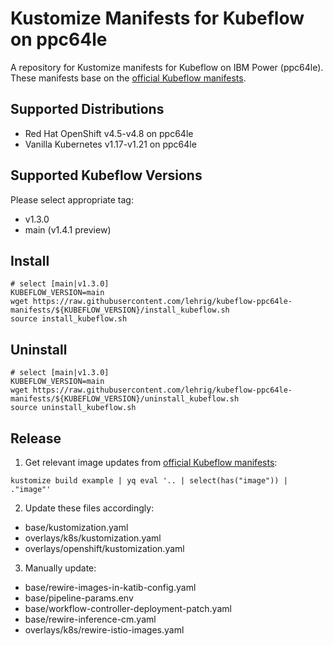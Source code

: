 # Kustomize Manifests for Kubeflow on ppc64le
A repository for Kustomize manifests for Kubeflow on IBM Power (ppc64le).
These manifests base on the [official Kubeflow manifests](http://www.github.com/kubeflow/manifests/).

## Supported Distributions
- Red Hat OpenShift v4.5-v4.8 on ppc64le
- Vanilla Kubernetes v1.17-v1.21 on ppc64le

## Supported Kubeflow Versions
Please select appropriate tag:
- v1.3.0
- main (v1.4.1 preview)

## Install
```
# select [main|v1.3.0]
KUBEFLOW_VERSION=main
wget https://raw.githubusercontent.com/lehrig/kubeflow-ppc64le-manifests/${KUBEFLOW_VERSION}/install_kubeflow.sh
source install_kubeflow.sh
```
## Uninstall
```
# select [main|v1.3.0]
KUBEFLOW_VERSION=main
wget https://raw.githubusercontent.com/lehrig/kubeflow-ppc64le-manifests/${KUBEFLOW_VERSION}/uninstall_kubeflow.sh
source uninstall_kubeflow.sh
```

## Release
1. Get relevant image updates from [official Kubeflow manifests](http://www.github.com/kubeflow/manifests/):
```
kustomize build example | yq eval '.. | select(has("image")) | ."image"'
```
2. Update these files accordingly:
- base/kustomization.yaml
- overlays/k8s/kustomization.yaml
- overlays/openshift/kustomization.yaml
3. Manually update:
- base/rewire-images-in-katib-config.yaml
- base/pipeline-params.env
- base/workflow-controller-deployment-patch.yaml
- base/rewire-inference-cm.yaml
- overlays/k8s/rewire-istio-images.yaml

